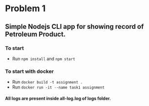 # Problem 1

## Simple Nodejs CLI app for showing record of Petroleum Product.

### To start
 - Run `npm install` and `npm start`
 
### To start with docker
  - Run `docker build -t assignment .`
  - Run `docker run -it --name task1 assignment`



#### All logs are present inside all-log.log of logs folder.
